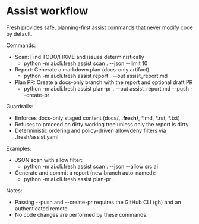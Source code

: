 # Assist workflow

Fresh provides safe, planning-first assist commands that never modify code by default.

Commands:
- Scan: Find TODO/FIXME and issues deterministically
  - python -m ai.cli.fresh assist scan . --json --limit 10
- Report: Generate a markdown plan (docs-only artifact)
  - python -m ai.cli.fresh assist report . --out assist_report.md
- Plan PR: Create a docs-only branch with the report and optional draft PR
  - python -m ai.cli.fresh assist plan-pr . --out assist_report.md --push --create-pr

Guardrails:
- Enforces docs-only staged content (docs/**, .fresh/**, *.md, *.rst, *.txt)
- Refuses to proceed on dirty working tree unless only the report is dirty
- Deterministic ordering and policy-driven allow/deny filters via .fresh/assist.yaml

Examples:
- JSON scan with allow filter:
  - python -m ai.cli.fresh assist scan . --json --allow src ai
- Generate and commit a report (new branch auto-named):
  - python -m ai.cli.fresh assist plan-pr .

Notes:
- Passing --push and --create-pr requires the GitHub CLI (gh) and an authenticated remote.
- No code changes are performed by these commands.

